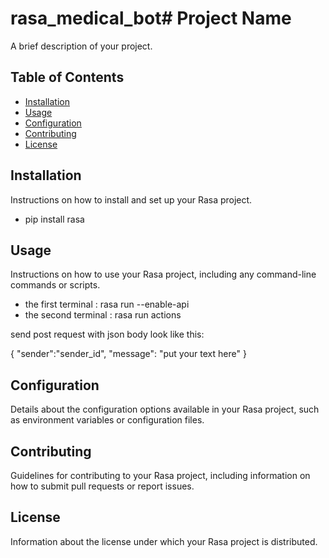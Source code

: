 # rasa_medical_bot# Project Name

A brief description of your project.

## Table of Contents

- [Installation](#installation)
- [Usage](#usage)
- [Configuration](#configuration)
- [Contributing](#contributing)
- [License](#license)

## Installation

Instructions on how to install and set up your Rasa project.
- pip install rasa

## Usage

Instructions on how to use your Rasa project, including any command-line commands or scripts.
- the first terminal : rasa run --enable-api
- the second terminal : rasa run actions

send post request with json body look like this:

{
    "sender":"sender_id",
    "message": "put your text here"
}

## Configuration

Details about the configuration options available in your Rasa project, such as environment variables or configuration files.

## Contributing

Guidelines for contributing to your Rasa project, including information on how to submit pull requests or report issues.

## License

Information about the license under which your Rasa project is distributed.
